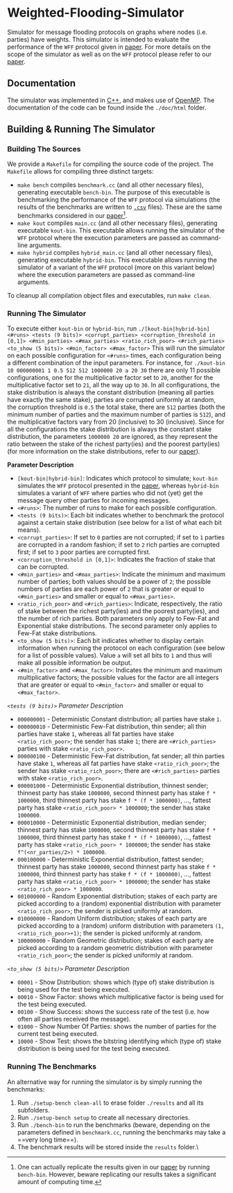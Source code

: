 # Weighted-Flooding-Simulator
Simulator for message flooding protocols on graphs where nodes (i.e. parties) have weights. This simulator is intended to evaluate the performance of the `WFF` protocol given in [paper](https://eprint.iacr.org/2022/608). For more details on the scope of the simulator as well as on the `WFF` protocol please refer to our [paper](https://eprint.iacr.org/2022/608).



## Documentation
The simulator was implemented in [C++](https://en.wikipedia.org/wiki/C%2B%2B), and makes use of [OpenMP](https://en.wikipedia.org/wiki/OpenMP).
The documentation of the code can be found inside the `./doc/html` folder.


## Building & Running The Simulator

### Building The Sources
We provide a `Makefile` for compiling the source code of the project.
The `Makefile` allows for compiling three distinct targets: 
- ```make bench``` compiles `benchmark.cc` (and all other necessary files), generating executable `bench-bin`.
The purpose of this executable is benchmarking the performance of the `WFF` protocol via simulations (the results of the benchmarks are written to [`.csv`](https://en.wikipedia.org/wiki/Comma-separated_values) files).
These are the same benchmarks considered in our [paper](https://eprint.iacr.org/2022/608)[^1].
- ```make kout``` compiles `main.cc` (and all other necessary files), generating executable `kout-bin`.
This executable allows running the simulator of the `WFF` protocol where the execution parameters are passed as command-line arguments.
- ```make hybrid``` compiles `hybrid_main.cc` (and all other necessary files), generating executable `hybrid-bin`.
This executable allows running the simulator of a variant of the `WFF` protocol (more on this variant below) where the execution parameters are passed as command-line arguments.

To cleanup all compilation object files and executables, run `make clean`.


### Running The Simulator
To execute either `kout-bin` or `hybrid-bin`, run ```./[kout-bin|hybrid-bin] <#runs> <tests (9 bits)> <corrupt_parties> <corruption_threshold in [0,1]> <#min_parties> <#max_parties> <ratio_rich_poor> <#rich_parties> <to_show (5 bits)> <#min_factor> <#max_factor>```
This will run the simulator on each possible configuration for `<#runs>` times, each configuration being a different combination of the input parameters.
For instance, for ```./kout-bin 10 000000001 1 0.5 512 512 1000000 20 a 20 30``` there are only 11 possible configurations, one for the multiplicative factor set to `20`, another for the multiplicative factor set to `21`, all the way up to `30`.
In all configurations, the stake distribution is always the constant distribution (meaning all parties have exactly the same stake), parties are corrupted uniformly at random, the corruption threshold is `0.5` the total stake, there are `512` parties (both the minimum number of parties and the maximum number of parties is `512`), and the multiplicative factors vary from 20 (inclusive) to 30 (inclusive).
Since for all the configurations the stake distribution is always the constant stake distribution, the parameters `1000000 20` are ignored, as they represent the ratio between the stake of the richest party(ies) and the poorest party(ies) (for more information on the stake distributions, refer to our [paper](https://eprint.iacr.org/2022/608)).

**Parameter Description**
- `[kout-bin|hybrid-bin]`: Indicates which protocol to simulate; `kout-bin` simulates the `WFF` protocol presented in the [paper](https://eprint.iacr.org/2022/608), whereas `hybrid-bin` simulates a variant of `WFF` where parties who did not (yet) get the message query other parties for incoming messages.
- `<#runs>`: The number of runs to make for each possible configuration.
- `<tests (9 bits)>`: Each bit indicates whether to benchmark the protocol against a certain stake distribution (see below for a list of what each bit means).
- `<corrupt_parties>`: If set to `0` parties are not corrupted; if set to `1` parties are corrupted in a random fashion; if set to `2` rich parties are corrupted first; if set to `3` poor parties are corrupted first.
- `<corruption_threshold in [0,1]>`: Indicates the fraction of stake that can be corrupted.
- `<#min_parties>` and `<#max_parties>`: Indicate the minimum and maximum number of parties; both values should be a power of `2`; the possible numbers of parties are each power of `2` that is greater or equal to `<#min_parties>` and smaller or equal to `<#max_parties>`.
- `<ratio_rich_poor>` and `<#rich_parties>`: Indicate, respectively, the ratio of stake between the richest party(ies) and the poorest party(ies), and the number of rich parties. Both parameters only apply to Few-Fat and Exponential stake distributions. The second parameter only applies to Few-Fat stake distributions.
- `<to_show (5 bits)>`: Each bit indicates whether to display certain information when running the protocol on each configuration (see below for a list of possible values).  Value `a` will set all bits to `1` and thus will make all possible information be output.
- `<#min_factor>` and `<#max_factor>`: Indicates the minimum and maximum multiplicative factors; the possible values for the factor are all integers that are greater or equal to `<#min_factor>` and smaller or equal to `<#max_factor>`.


*`<tests (9 bits)>` Parameter Description*
- `000000001` - Deterministic Constant distribution; all parties have stake `1`.
- `000000010` - Deterministic Few-Fat distribution, thin sender; all thin parties have stake `1`, whereas all fat parties have stake `<ratio_rich_poor>`; the sender has stake `1`; there are `<#rich_parties>` parties with stake `<ratio_rich_poor>`.
- `000000100` - Deterministic Few-Fat distribution, fat sender; all thin parties have stake `1`, whereas all fat parties have stake `<ratio_rich_poor>`; the sender has stake `<ratio_rich_poor>`; there are `<#rich_parties>` parties with stake `<ratio_rich_poor>`.
- `000001000` - Deterministic Exponential distribution, thinnest sender; thinnest party has stake `1000000`, second thinnest party has stake `f * 1000000`, third thinnest party has stake `f * (f * 1000000)`, ..., fattest party has stake `<ratio_rich_poor> * 1000000`; the sender has stake `1000000`.
- `000010000` - Deterministic Exponential distribution, median sender; thinnest party has stake `1000000`, second thinnest party has stake `f * 1000000`, third thinnest party has stake `f * (f * 1000000)`, ..., fattest party has stake `<ratio_rich_poor> * 1000000`; the sender has stake `f^(<nr_parties/2>) * 1000000`.
- `000100000` - Deterministic Exponential distribution, fattest sender; thinnest party has stake `1000000`, second thinnest party has stake `f * 1000000`, third thinnest party has stake `f * (f * 1000000)`, ..., fattest party has stake `<ratio_rich_poor> * 1000000`; the sender has stake `<ratio_rich_poor> * 1000000`.
- `001000000` - Random Exponential distribution; stakes of each party are picked according to a (random) exponential distribution with parameter `<ratio_rich_poor>`; the sender is picked uniformly at random.
- `010000000` - Random Uniform distribution; stakes of each party are picked according to a (random) uniform distribution with parameters `(1,<ratio_rich_poor>+1)`; the sender is picked uniformly at random.
- `100000000` - Random Geometric distribution; stakes of each party are picked according to a random geometric distribution with parameter `<ratio_rich_poor>`; the sender is picked uniformly at random.


*`<to_show (5 bits)>` Parameter Description*
- `00001` - Show Distribution: shows which (type of) stake distribution is being used for the test being executed.
- `00010` - Show Factor: shows which multiplicative factor is being used for the test being executed.
- `00100` - Show Success: shows the success rate of the test (i.e. how often all parties received the message).
- `01000` - Show Number Of Parties: shows the number of parties for the current test being executed.
- `10000` - Show Test: shows the bitstring identifying which (type of) stake distribution is being used for the test being executed.


### Running The Benchmarks
An alternative way for running the simulator is by simply running the benchmarks:
1. Run `./setup-bench clean-all` to erase folder `./results` and all its subfolders.
2. Run `./setup-bench setup` to create all necessary directories.
3. Run `./bench-bin` to run the benchmarks (beware, depending on the parameters defined in `benchmark.cc`, running the benchmarks may take a ==very long time==).
4. The benchmark results will be stored inside the `results` folder.\

[^1]: One can actually replicate the results given in our [paper](https://eprint.iacr.org/2022/608) by running `bench-bin`. However, beware replicating our results takes a significant amount of computing time.
